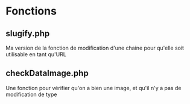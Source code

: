 Fonctions
=====

slugify.php
--------------
Ma version de la fonction de modification d'une chaine pour qu'elle soit utilisable en tant qu'URL

checkDataImage.php
--------------
Une fonction pour vérifier qu'on a bien une image, et qu'il n'y a pas de modification de type

